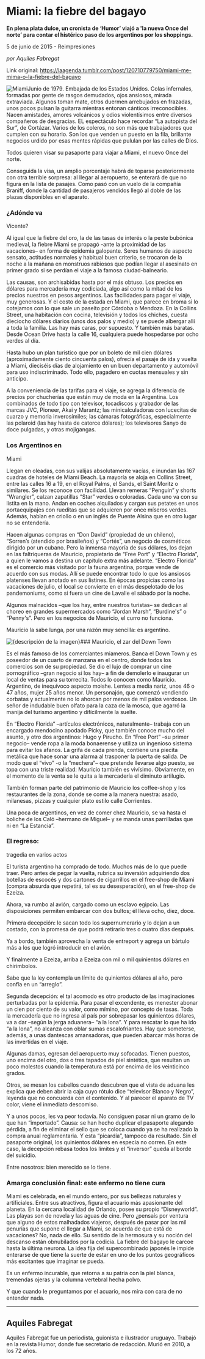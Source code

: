 # Miami: la fiebre del bagayo

**En plena plata dulce, un cronista de ‘Humor’ viajó a 'la nueva Once del norte’ para contar el histérico paso de los argentinos por los shoppings.**

5 de junio de 2015 - Reimpresiones

_por Aquiles Fabregat_

Link original: https://laagenda.tumblr.com/post/120710779750/miami-me-mima-o-la-fiebre-del-bagayo

![Miami](https://64.media.tumblr.com/94fbd5b9778c92ffc8852cf515e910b9/tumblr_inline_pjzsxsD8k21t6q87u_500.jpg)Junio de 1979. Embajada de los Estados Unidos. Colas infernales,
formadas por gente de rasgos demudados, ojos ansiosos, mirada
extraviada. Algunos toman mate, otros duermen arrebujados en
frazadas, unos pocos pulsan la guitarra mientras entonan cánticos
irreconocibles. Nacen amistades, amores volcánicos y odios
violentísimos entre diversos compañeros de desgracias. EL
espectáculo hace recordar “La autopista del Sur”, de Cortázar.
Varios de los coleros, no son más que trabajadores que cumplen con
su horario. Son los que venden un puesto en la fila, brillante
negocios urdido por esas mentes rápidas que pululan por las calles
de Dios. 


Todos quieren visar
su pasaporte para viajar a Miami, el nuevo Once del norte. 


Conseguida la visa,
un amplio porcentaje habrá de toparse posteriormente con otra
terrible sorpresa: al llegar al aeropuerto, se enterará de que no
figura en la lista de pasajes. Como pasó con un vuelo de la compañía
Braniff, donde la cantidad de pasajeros vendidos llegó al doble de
las plazas disponibles en el aparato. 


### ¿Adónde va
Vicente?

Al igual que la
fiebre del oro, la de las tasas de interés o la peste bubónica
medieval, la fiebre Miami se propagó -ante la proximidad de las
vacaciones– en forma de epidemia galopante. Seres humanos de
aspecto sensato, actitudes normales y habitual buen criterio, se
trocaron de la noche a la mañana en monstruos rabiosos que podían
llegar al asesinato en primer grado si se perdían el viaje a la
famosa ciudad-balneario.

Las causas, son
archisabidas hasta por el más obtuso. Los precios en dólares para
mercadería muy codiciada, algo así como la mitad de los precios
nuestros en pesos argentinos. Las facilidades para pagar el viaje,
muy generosas. Y el costo de la estada en Miami, que parece en broma
si lo cotejamos con lo que sale un paseíto por Córdoba o Mendoza.
En la Collins Street, una habitación con cocina, televisión y todos
los chiches, cuesta dieciocho dólares diarios (unos dos palos y
medio) y se puede albergar allí a toda la familia. Las hay más
caras, por supuesto. Y también más baratas. Desde Ocean Drive hasta
la calle 16, cualquiera puede hospedarse por ocho verdes al día. 


Hasta hubo un plan
turístico que por un boleto de mil cien dólares (aproximadamente
ciento cincuenta palos), ofrecía el pasaje de ida y vuelta a Miami,
dieciséis días de alojamiento en un buen departamento y automóvil
para uso indiscriminado. Todo ello, pagadero en cuotas mensuales y
sin anticipo. 


A la conveniencia de
las tarifas para el viaje, se agrega la diferencia de precios por
chucherías que están muy de moda en la Argentina. Los combinados de
todo tipo con televisor, tocadiscos y grabador de las marcas JVC,
Pioneer, Akai y Marantz; las minicalculadoras con lucecitas de cuarzo
y memoria inverosímiles; las cámaras fotográficas, especialmente
las polaroid (las hay hasta de catorce dólares); los televisores
Sanyo de doce pulgadas, y otras mojigangas. 


### Los Argentinos en
Miami

Llegan en oleadas,
con sus valijas absolutamente vacías, e inundan las 167 cuadras de
hoteles de Miami Beach. La mayoría se aloja en Collins Street, entre
las calles 16 a 19, en el Royal Palms, el Sands, el Saint Moritz o
similares. Se los reconoce con facilidad. Llevan remeras “Penguin”
y shorts “Wrangler”, calzan zapatillas “Star” verdes o
coloradas. Cada uno va con su listita en la mano. Andan en coches
alquilados y cargan sus petates en unos portaequipajes con rueditas
que se adquieren por once míseros verdes. Además, hablan en criollo
o en un inglés de Puente Alsina que en otro lugar no se entendería.

Hacen algunas
compras en “Don David” (propiedad de un chileno), “Sorren’s
(atendido por brasileños) y “Cortés”, un negocio de cosméticos
dirigido por un cubano. Pero la inmensa mayoría de sus dólares, los
dejan en las faltriqueras de Mauricio, propietario de “Free Port”
y “Electro Florida”, a quien le vamos a destina un capítulo
extra más adelante. “Electro Florida” es el comercio más
visitado por la fauna argentina, porque vende de acuerdo con sus
modas. Allí se puede encontrar todo lo que los ansiosos platenses
llevan anotado en sus listines. En épocas propicias como las
vacaciones de julio, el local se convierte en el más despelotado de
los pandemoniums, como si fuera un cine de Lavalle el sábado por la
noche. 


Algunos malnacidos
–que los hay, entre nuestros turistas– se dedican al choreo en
grandes supermercados como “Jordan Marsh”, “Burdine's” o
“Penny's”. Pero en los negocios de Mauricio, el curro no
funciona. 


Mauricio la sabe
lunga, por una razón muy sencilla: es argentino. 


![{descripción de la imagen}](https://64.media.tumblr.com/94fbd5b9778c92ffc8852cf515e910b9/tumblr_inline_pjzsxsD8k21t6q87u_500.jpg)### Mauricio, el zar del
Down Town

Es el más famoso de
los comerciantes miameros. Banca el Down Town y es poseedor de un
cuarto de manzana en el centro, donde todos los comercios son de su
propiedad. Se dio el lujo de comprar un cine pornográfico –gran
negocio si los hay– a fin de demolerlo e inaugurar un local de
ventas para su torrecita. Todos lo conocen como Mauricio. Argentino,
de inequívoco aspecto moishe. Lentes a media nariz, unos 46 o 47
años, mujer 25 años menor. Un personajón, que comenzó vendiendo
corbatas y actualmente no lo ahorcan por menos de mil palos verdosos.
Un señor de indudable buen olfato para la caza de la mosca, que
agarró la manija del turismo argentino y difícilmente la suelte.

En “Electro
Florida” –artículos electrónicos,  naturalmente– trabaja con
un encargado mendocino apodado Picky, que también conoce mucho del
asunto, y otro dos argentinos: Hugo y Pirucho. En “Free Port” –su
primer negocio– vende ropa a la moda bonaerense y utiliza un
ingenioso sistema para evitar los afanos. La grifa de cada prenda,
contiene una piecita metálica que hace sonar una alarma al trasponer
la puerta de salida. De modo que el “vivo” -o la “mechera”–
que pretende llevarse algo puesto, se topa con una triste realidad:
Mauricio también es vivísimo. Obviamente, en el momento de la venta
se le quita a la mercadería el diminuto artilugio.

También forman
parte del patrimonio de Mauricio los coffee-shop y los restaurantes
de la zona, donde se come a la manera nuestra: asado, milanesas,
pizzas y cualquier plato estilo calle Corrientes. 


Una poca de
argentinos, en vez de comer chez Mauricio, se va hasta el boliche de
los Caló –hermano de Miguel– y se manda unas parrilladas que ni
en “La Estancia”. 


### El regreso:
tragedia en varios actos

El turista argentino
ha comprado de todo. Muchos más de lo que puede traer. Pero antes de
pegar la vuelta, rubrica su inversión adquiriendo dos botellas de
escocés y dos cartones de cigarrillos en el free-shop de Miami
(compra absurda que repetirá, tal es su desesperación), en el
free-shop de Ezeiza.

Ahora, va rumbo al
avión, cargado como un esclavo egipcio. Las disposiciones permiten
embarcar con dos bultos; él lleva ocho, diez, doce. 


Primera decepción:
le sacan todo los supernumerario y lo dejan a un costado, con la
promesa de que podrá retirarlo tres o cuatro días después. 


Ya a bordo, también
aprovecha la venta de entreport y agrega un bártulo más a los que
logró introducir en el avión.

Y finalmente a Ezeiza, arriba a Ezeiza con mil o mil quinientos dólares en chirimbolos.

Sabe que la ley contempla un límite de quinientos dólares al año, pero confía en un “arreglo”.

Segunda decepción: el tal acomodo es otro producto de las imaginaciones perturbadas por la epidemia. Para pasar el excendente, es menester abonar un cien por ciento de su valor, como mímino, por concepto de tasas. Toda la mercadería que no ingresa al país por sobrepasar los quinientos dólares, va a dar –según la jerga aduanera– “a la lona”. Y para rescatar lo que ha ido “a la lona”, no alcanza con oblar sumas escalofriantes. Hay que someterse, además, a unas dantescas amansadoras, que pueden abarcar más horas de las invertidas en el viaje.

Algunas damas, egresan del aeropuerto muy sofocadas. Tienen puestos, uno encima del otro, dos o tres tapados de piel sintética, que resultan un poco molestos cuando la temperatura está por encima de los veinticinco grados. 

Otros, se mesan los cabellos cuando descubren que el vista de aduana les explica que deben abrir la caja cuyo rótulo dice “televisor Blanco y Negro”, leyenda que no concuerda con el contenido. Y al parecer el aparato de TV color, viene el inmediato descomiso. 

Y a unos pocos, les va peor todavía. No consiguen pasar ni un gramo de lo que han “importado”. Causa: se han hecho duplicar el pasaporte alegando pérdida, a fin de eliminar el sello que se coloca cuando ya se ha realizado la compra anual reglamentaria. Y esta “picardía”, tampoco da resultado. Sin el pasaporte original, los quinientos dólares en especia no corren. En este caso, la decepción rebasa todos los límites y el “inversor” queda al borde del suicidio.

Entre nosotros: bien merecido se lo tiene. 

### Amarga conclusión final: este enfermo no tiene cura

Miami es celebrada, en el mundo entero, por sus bellezas naturales y artificiales. Entre sus atractivos, figura el acuario más apasionante del planeta. En la cercana localidad de Orlando, posee su propio “Disneyworld”. Las playas son de novela y las aguas de cine. Pero ¿pensaís por ventura que alguno de estos malhadados viajeros, después de pasar por las mil penurias que supone el llegar a Miami, se acuerda de que está de vacaciones? No, nada de ello. Su sentido de la hermosura y su noción del descanso están obnubilados por la codicia. La fiebre del bagayo le carcoe hasta la última neurona. La idea fija del supercombinado japonés le impide enterarse de que tiene la suerte de estar en uno de los puntos geográficos más excitantes que imaginar se pueda. 

Es un enfermo incurable, que retorna a su patria con la piel blanca, tremendas ojeras y la columna vertebral hecha polvo. 

Y que cuando le preguntamos por el acuario, nos mira con cara de no entender nada. 



---

 Aquiles Fabregat
-----------------

Aquiles Fabregat fue un periodista, guionista e ilustrador uruguayo. Trabajó en la revista Humor, donde fue secretario de redacción. Murió en 2010, a los 72 años. 


